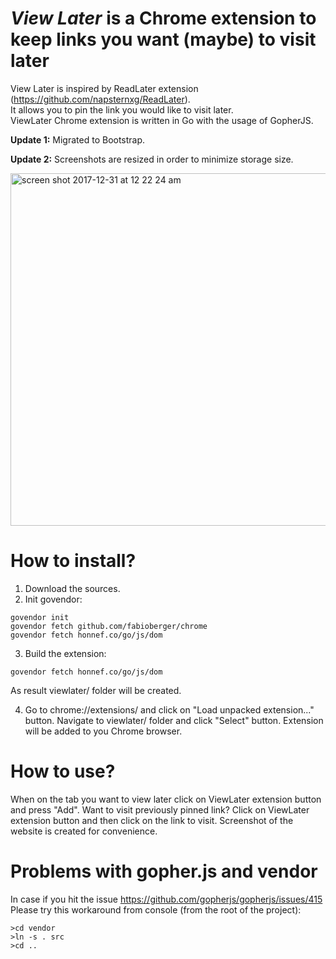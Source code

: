 # <i>View Later</i> is a Chrome extension to keep links you want (maybe) to visit later



View Later is inspired by ReadLater extension (https://github.com/napsternxg/ReadLater).<br>
It allows you to pin the link you would like to visit later. <br>
ViewLater Chrome extension is written in Go with the usage of GopherJS. <br>

**Update 1:** Migrated to Bootstrap.

**Update 2:** Screenshots are resized in order to minimize storage size.   

<img width="564" alt="screen shot 2017-12-31 at 12 22 24 am" src="https://user-images.githubusercontent.com/3159236/34457933-dd6dc174-edc0-11e7-895b-a93982846b1b.png">

# How to install?
1. Download the sources.
2. Init govendor:
```
govendor init
govendor fetch github.com/fabioberger/chrome
govendor fetch honnef.co/go/js/dom
```
3. Build the extension:
```
govendor fetch honnef.co/go/js/dom
```
As result viewlater/ folder will be created. 

4. Go to chrome://extensions/ and click on "Load unpacked extension..." button.
Navigate to viewlater/ folder and click "Select" button. Extension will be added to you Chrome browser.

# How to use?
When on the tab you want to view later click on ViewLater extension button and press "Add".
Want to visit previously pinned link? Click on ViewLater extension button and then click on the link to visit.
Screenshot of the website is created for convenience.

# Problems with gopher.js and vendor
In case if you hit the issue https://github.com/gopherjs/gopherjs/issues/415
Please try this workaround from console (from the root of the project):
```
>cd vendor
>ln -s . src
>cd ..
```
